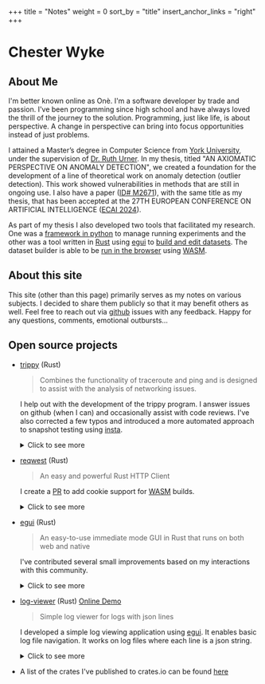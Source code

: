 +++
title = "Notes"
weight = 0
sort_by = "title"
insert_anchor_links = "right"
+++

# Chester Wyke

## About Me

I'm better known online as Onè.
I'm a software developer by trade and passion.
I've been programming since high school and have always loved the thrill of the journey to the solution.
Programming, just like life, is about perspective.
A change in perspective can bring into focus opportunities instead of just problems.

I attained a Master’s degree in Computer Science from [York University](https://www.yorku.ca/), under the supervision of [Dr. Ruth Urner](https://www.eecs.yorku.ca/~uruth/).
In my thesis, titled "AN AXIOMATIC PERSPECTIVE ON ANOMALY DETECTION", we created a foundation for the development of a line of theoretical work on anomaly detection (outlier detection).
This work showed vulnerabilities in methods that are still in ongoing use.
I also have a paper ([ID# M2671](https://www.ecai2024.eu/programme/accepted-papers)), with the same title as my thesis, that has been accepted at the 27TH EUROPEAN CONFERENCE ON ARTIFICIAL INTELLIGENCE ([ECAI 2024](https://www.ecai2024.eu/)).

As part of my thesis I also developed two tools that facilitated my research.
One was a [framework in python](https://github.com/uruth-lab/experiment_framework) to manage running experiments and the other was a tool written in [Rust](https://www.rust-lang.org/) using [egui][egui] to [build and edit datasets](https://github.com/uruth-lab/dbv/).
The dataset builder is able to be [run in the browser](https://uruth-lab.github.io/dbv/) using [WASM][wasm].

## About this site

This site (other than this page) primarily serves as my notes on various subjects.
I decided to share them publicly so that it may benefit others as well.
Feel free to reach out via [github](https://github.com/c-git/c-git.github.io/) issues with any feedback.
Happy for any questions, comments, emotional outbursts...

## Open source projects

- [trippy](https://github.com/fujiapple852/trippy) (Rust)

  > Combines the functionality of traceroute and ping and is designed to assist with the analysis of networking issues.

  I help out with the development of the trippy program.
  I answer issues on github (when I can) and occasionally assist with code reviews.
  I've also corrected a few typos and introduced a more automated approach to snapshot testing using [insta](https://github.com/mitsuhiko/insta).
  <details>
    <summary>Click to see more</summary>

  I was originally interested in trippy when I was looking for a way to do "ping" from rust.
  I was building a network monitoring tool to provide alerts when devices became unreachable.
  Trippy wasn't yet a good fit for this use case but the maintainer was open to working with me on what I needed and thus I got involved with the project.
  Trippy is now at a point where it is ready to support my use case.
  However while waiting I developed a [temporary solution](https://github.com/rust-practice/conn_mon) based on the ping program that ships with debian.
  Once time permits I will rebuild on top of trippy and incorporate what I learned from the temporary solution.
  Even though I've not used trippy yet for my original use case, I am actively involved with the project.
  </details>

- [reqwest](https://github.com/seanmonstar/reqwest) (Rust)

  > An easy and powerful Rust HTTP Client

  I create a [PR](https://github.com/seanmonstar/reqwest/pull/2360) to add cookie support for [WASM][wasm] builds.

  <details>
    <summary>Click to see more</summary>

  I needed to use reqwest in a [WASM][wasm] context (inside of the browser) for a project I was working on.
  However, reqwest currently does not support cookies when compiled for [WASM][wasm].
  After experimenting with a workaround that resulted in success, I decided to try to implement the functionality directly into reqwest.
  I was fortunate that others had already tried before me and cleared the road blocks.
  Hence I met no resistance and was able to create the [PR](https://github.com/seanmonstar/reqwest/pull/2360) to add cookie support for [WASM][wasm] builds.
  </details>

- [egui][egui] (Rust)

  > An easy-to-use immediate mode GUI in Rust that runs on both web and native

  I've contributed several small improvements based on my interactions with this community.

  <details>
    <summary>Click to see more</summary>

  I've really enjoyed using [egui][egui].
  This crate was my introduction to immediate mode GUI development.
  I've found that using immediate mode for [PoC](https://en.wikipedia.org/wiki/Proof_of_concept) helps me focus on functionality instead of ascetics.
  [IMHO](https://www.merriam-webster.com/dictionary/IMHO) they end up looking reasonable anyway ([example](https://uruth-lab.github.io/dbv/)).
  I am using it for multiple of my ongoing projects.
  I've contributed:
  - a few typo fixes
  - ensured [all examples](https://github.com/emilk/egui/pull/3770) on the [demo website](https://www.egui.rs/) include links to the source code
  - updated the template to make it easy for new users to [set the icon](https://github.com/emilk/eframe_template/pull/122) for an application
  - and created an alternate [example of how to load files](https://github.com/c-git/egui_file_picker_poll_promise) using the [poll-promise](https://github.com/EmbarkStudios/poll-promise) crate, which is closer to code I would want to use in an actual project.
  </details>

- [log-viewer](https://github.com/c-git/log-viewer) (Rust) [Online Demo](http://dev.chester.wykies.com/log-viewer/)

  > Simple log viewer for logs with json lines

  I developed a simple log viewing application using [egui][egui].
  It enables basic log file navigation.
  It works on log files where each line is a json string.
  <details>
    <summary>Click to see more</summary>

  This project servers as an example for many things that I've learned to do in [egui][egui].
  - It demonstrates how to "preserve empty space".
    By default [egui][egui] will shrink controls to the size of the content that they contain but I wanted the height of the bottom panel to stay the same size even when it had less content.
    That was accomplished using [a function](https://github.com/c-git/log-viewer/blob/3a2e82a65550dfd349b965fd36ffa7f74b129541/src/app.rs#L805) that allocates the rest of the space so that the control does not shrink.
    If using this example, take note of the `if` that comes before calling the function.
    Without the `if` the size of the control will grow instead of staying the same. (See exert of code below)
    ```rust
    if ui.available_height() > 0.0 {
        ui.allocate_space(ui.available_size());
    }
    ```
  - It also demonstrates the use of hotkeys in [egui][egui] applications, both how to only enable the hotkey when the corresponding [button is active](https://github.com/c-git/log-viewer/blob/3a2e82a65550dfd349b965fd36ffa7f74b129541/src/app.rs#L829) and global hotkeys that are [always active](https://github.com/c-git/log-viewer/blob/3a2e82a65550dfd349b965fd36ffa7f74b129541/src/app.rs#L480).

</details>

- A list of the crates I've published to crates.io can be found [here](https://crates.io/users/c-git?sort=downloads)

[wasm]: https://webassembly.org/
[egui]: https://github.com/emilk/egui
